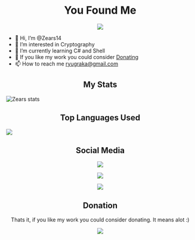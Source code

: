 <h1 align="center"> You Found Me </h1>
<p align="center"> <img src="https://komarev.com/ghpvc/?username=zears14&label=Profile%20views&color=0e75b6&style=for-the-badge"/> </p>


- 👋 Hi, I’m @Zears14
- 👀 I’m interested in Cryptography
- 🌱 I’m currently learning C# and Shell
- 💞️ If you like my work you could consider [Donating](https://ko-fi.com/zears)
- 📫 How to reach me [ryugraka@gmail.com](mailto://ryugraka@gmail.com)

<h2 align="center"> My Stats </h2>

![Zears stats](https://github-readme-stats.vercel.app/api?username=zears14&show_icons=true&theme=onedark)

<h2 align="center"> Top Languages Used </h2>

![](https://github-readme-stats.vercel.app/api/top-langs?username=zears14&show_icons=true&locale=en&layout=compact)

<h2 align="center"> Social Media </h2>

<P align="center"> <a href="https://youtube.com/@zears4825" text-align="center"> <img align="center" src="https://img.shields.io/static/v1?label=+&message=Zears&color=FF0000&style=for-the-badge&logo=youtube"/> </a> </p>

<p align="center"> <a href="https://twitter.com/Zears14" text-align="center"> <img align="center" src="https://img.shields.io/static/v1?label=+&message=Zears14&color=1DA1F2&style=for-the-badge&logo=twitter&logoColor=white"/> </a> </p>

<p align="center"> <img align="center" src="https://img.shields.io/static/v1?label=+&message=Zears%231422&color=5865F2&style=for-the-badge&logo=discord&logoColor=white"/> </p>

<h2 align="center"> Donation </h2>
<p align=center>Thats it, if you like my work you could consider donating. It means alot :)</p>

<p align="center"> <a href="https://kofi.com/Zears" text-align="center" > <img align="center" src="https://img.shields.io/static/v1?label=+&message=Buy+Me+A+Coffee&color=6F4E37&style=for-the-badge&logo=kofi&logoColor=white"/> </a> </p>
<!---
Zears14/Zears14 is a ✨ special ✨ repository because its `README.md` (this file) appears on your GitHub profile.
You can click the Preview link to take a look at your changes.
--->
